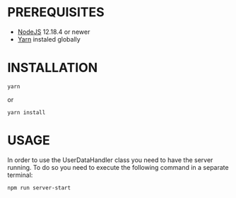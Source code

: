 # PREREQUISITES

* [NodeJS](https://nodejs.org/en/) 12.18.4 or newer
* [Yarn](https://www.npmjs.com/package/yarn) instaled globally

# INSTALLATION

```
yarn
```

or

```
yarn install
```

# USAGE

In order to use the UserDataHandler class you need to have the server running.
To do so you need to execute the following command in a separate terminal:
```
npm run server-start
```
